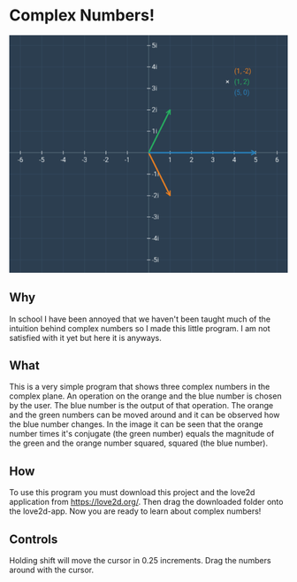 # Complex Numbers!
![Multiplication](screen-shot.png?raw=true "orange * green equals the magnitude squared")
## Why
In school I have been annoyed that we haven't been taught much of the intuition behind complex numbers so I made this little program. I am not satisfied with it yet but here it is anyways. 

## What
This is a very simple program that shows three complex numbers in the complex plane. An operation on the orange and the blue number is chosen by the user. The blue number is the output of that operation. The orange and the green numbers can be moved around and it can be observed how the blue number changes. In the image it can be seen that the orange number times it's conjugate (the green number) equals the magnitude of the green and the orange number squared, squared (the blue number). 

## How
To use this program you must download this project and the love2d application from https://love2d.org/. Then drag the downloaded folder onto the love2d-app. Now you are ready to learn about complex numbers!

## Controls
Holding shift will move the cursor in 0.25 increments. Drag the numbers around with the cursor. 
